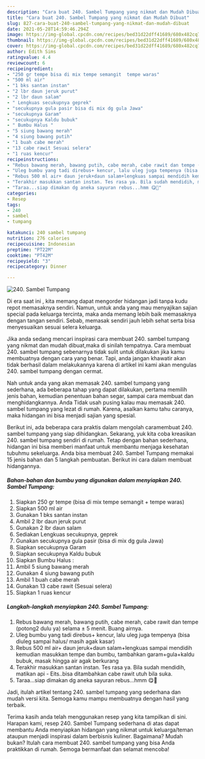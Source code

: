 ```yaml
---
description: "Cara buat 240. Sambel Tumpang yang nikmat dan Mudah Dibuat"
title: "Cara buat 240. Sambel Tumpang yang nikmat dan Mudah Dibuat"
slug: 827-cara-buat-240-sambel-tumpang-yang-nikmat-dan-mudah-dibuat
date: 2021-05-28T14:59:46.294Z
image: https://img-global.cpcdn.com/recipes/bed31d22dff41689/680x482cq70/240-sambel-tumpang-foto-resep-utama.jpg
thumbnail: https://img-global.cpcdn.com/recipes/bed31d22dff41689/680x482cq70/240-sambel-tumpang-foto-resep-utama.jpg
cover: https://img-global.cpcdn.com/recipes/bed31d22dff41689/680x482cq70/240-sambel-tumpang-foto-resep-utama.jpg
author: Edith Sims
ratingvalue: 4.4
reviewcount: 6
recipeingredient:
- "250 gr tempe bisa di mix tempe semangit  tempe waras"
- "500 ml air"
- "1 bks santan instan"
- "2 lbr daun jeruk purut"
- "2 lbr daun salam"
- " Lengkuas secukupnya geprek"
- "secukupnya gula pasir bisa di mix dg gula Jawa"
- "secukupnya Garam"
- "secukupnya Kaldu bubuk"
- " Bumbu Halus "
- "5 siung bawang merah"
- "4 siung bawang putih"
- "1 buah cabe merah"
- "13 cabe rawit Sesuai selera"
- "1 ruas kencur"
recipeinstructions:
- "Rebus bawang merah, bawang putih, cabe merah, cabe rawit dan tempe (potong2 dulu ya) selama ± 5 menit. Buang airnya."
- "Uleg bumbu yang tadi direbus+ kencur, lalu uleg juga tempenya (bisa diuleg sampai halus/ masih agak kasar)"
- "Rebus 500 ml air+ daun jeruk+daun salam+lengkuas sampai mendidih kemudian masukkan tempe dan bumbu, tambahkan garam+gula+kaldu bubuk, masak hingga air agak berkurang"
- "Terakhir masukkan santan instan. Tes rasa ya. Bila sudah mendidih, matikan api Eits..bisa ditambahkan cabe rawit utuh bila suka."
- "Taraa...siap dimakan dg aneka sayuran rebus...hmm 😋🤭"
categories:
- Resep
tags:
- 240
- sambel
- tumpang

katakunci: 240 sambel tumpang 
nutrition: 276 calories
recipecuisine: Indonesian
preptime: "PT22M"
cooktime: "PT42M"
recipeyield: "3"
recipecategory: Dinner

---
```



![240. Sambel Tumpang](https://img-global.cpcdn.com/recipes/bed31d22dff41689/680x482cq70/240-sambel-tumpang-foto-resep-utama.jpg)

Di era  saat ini , kita memang dapat mengorder hidangan jadi tanpa kudu repot memasaknya sendiri. Namun, untuk anda yang mau menyajikan sajian special pada keluarga tercinta, maka anda memang lebih baik memasaknya dengan tangan sendiri. Sebab, memasak sendiri jauh lebih sehat serta bisa menyesuaikan sesuai selera keluarga.

Jika anda sedang mencari inspirasi cara membuat 240. sambel tumpang yang nikmat dan mudah dibuat,maka di sinilah tempatnya. Cara membuat 240. sambel tumpang  sebenarnya tidak sulit untuk dilakukan jika kamu membuatnya dengan cara yang benar. Tapi, anda jangan khawatir akan tidak berhasil dalam melakukannya 
karena di artikel ini kami akan mengulas 240. sambel tumpang dengan cermat.  



Nah untuk anda yang akan memasak 240. sambel tumpang yang sederhana, ada beberapa tahap yang dapat dilakukan, pertama memilih jenis bahan, kemudian penentuan bahan segar, sampai cara membuat dan menghidangkannya. Anda Tidak usah pusing kalau mau memasak 240. sambel tumpang yang lezat di rumah. Karena, asalkan kamu  tahu caranya, maka hidangan ini bisa menjadi sajian yang spesial.

Berikut ini, ada beberapa cara praktis  dalam mengolah caramembuat 240. sambel tumpang yang siap dihidangkan. Sekarang, yuk kita coba kreasikan 240. sambel tumpang sendiri di rumah. Tetap dengan bahan sederhana, hidangan ini bisa memberi manfaat untuk membantu menjaga kesehatan tubuhmu sekeluarga. Anda bisa membuat 240. Sambel Tumpang memakai 15 jenis bahan dan 5 langkah pembuatan. Berikut ini cara dalam membuat hidangannya.

<!--inarticleads1-->

##### Bahan-bahan dan bumbu yang digunakan dalam menyiapkan 240. Sambel Tumpang:

1. Siapkan 250 gr tempe (bisa di mix tempe semangit + tempe waras)
1. Siapkan 500 ml air
1. Gunakan 1 bks santan instan
1. Ambil 2 lbr daun jeruk purut
1. Gunakan 2 lbr daun salam
1. Sediakan  Lengkuas secukupnya, geprek
1. Gunakan secukupnya gula pasir (bisa di mix dg gula Jawa)
1. Siapkan secukupnya Garam
1. Siapkan secukupnya Kaldu bubuk
1. Siapkan  Bumbu Halus :
1. Ambil 5 siung bawang merah
1. Gunakan 4 siung bawang putih
1. Ambil 1 buah cabe merah
1. Gunakan 13 cabe rawit (Sesuai selera)
1. Siapkan 1 ruas kencur




<!--inarticleads2-->

##### Langkah-langkah menyiapkan 240. Sambel Tumpang:

1. Rebus bawang merah, bawang putih, cabe merah, cabe rawit dan tempe (potong2 dulu ya) selama ± 5 menit. Buang airnya.
1. Uleg bumbu yang tadi direbus+ kencur, lalu uleg juga tempenya (bisa diuleg sampai halus/ masih agak kasar)
1. Rebus 500 ml air+ daun jeruk+daun salam+lengkuas sampai mendidih kemudian masukkan tempe dan bumbu, tambahkan garam+gula+kaldu bubuk, masak hingga air agak berkurang
1. Terakhir masukkan santan instan. Tes rasa ya. Bila sudah mendidih, matikan api - Eits..bisa ditambahkan cabe rawit utuh bila suka.
1. Taraa...siap dimakan dg aneka sayuran rebus...hmm 😋🤭




Jadi, itulah artikel tentang  240. sambel tumpang  yang sederhana dan mudah versi kita. Semoga kamu mampu membuatnya dengan hasil yang terbaik. 

Terima kasih anda telah menggunakan resep yang kita tampilkan di sini. Harapan kami, resep  240. Sambel Tumpang sederhana di atas dapat membantu Anda menyiapkan hidangan yang nikmat untuk keluarga/teman ataupun menjadi inspirasi dalam berbisnis kuliner. Bagaimana? Mudah bukan? Itulah cara membuat 240. sambel tumpang yang bisa Anda praktikkan di rumah. Semoga bermanfaat dan selamat mencoba!

